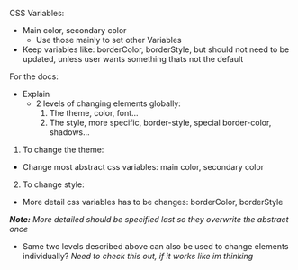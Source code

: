CSS Variables:

- Main color, secondary color
  - Use those mainly to set other Variables
- Keep variables like: borderColor, borderStyle, but should not
  need to be updated, unless user wants something thats not the default

For the docs:

- Explain
  - 2 levels of changing elements globally:
    1. The theme, color, font...
    2. The style, more specific, border-style, special border-color, shadows...

1. To change the theme:

- Change most abstract css variables: main color, secondary color

2. To change style:

- More detail css variables has to be changes: borderColor, borderStyle

_**Note:** More detailed should be specified last so they overwrite the abstract once_

- Same two levels described above can also be used to change elements individually?
  _Need to check this out, if it works like im thinking_
